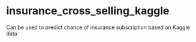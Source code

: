 # insurance_cross_selling_kaggle
Can be used to predict chance of insurance subscription based on Kaggle data

